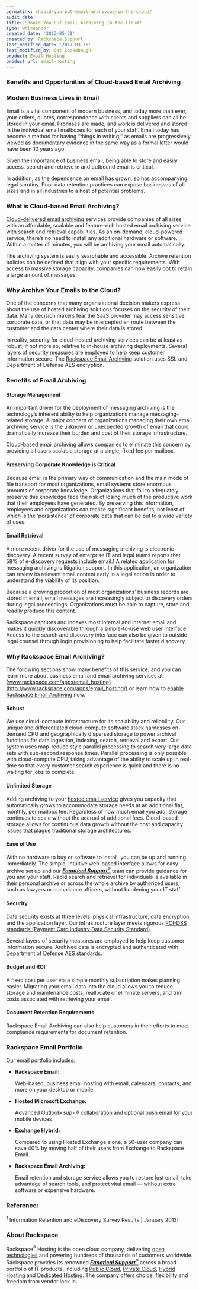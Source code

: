 ```yaml
---
permalink: should-you-put-email-archiving-in-the-cloud/
audit_date:
title: Should You Put Email Archiving in the Cloud?
type: whitepaper
created_date: '2013-05-31'
created_by: Rackspace Support
last_modified_date: '2017-03-16'
last_modified_by: Cat Lookabaugh
product: Email Hosting
product_url: email-hosting
---
```


### Benefits and Opportunities of Cloud-based Email Archiving

### Modern Business Lives in Email

Email is a vital component of modern business, and today more than ever,
your orders, quotes, correspondence with clients and suppliers can all
be stored in your email. Promises are made, and work is delivered and
stored in the individual email mailboxes for each of your staff. Email
today has become a method for having “things in writing,” as emails are
progressively viewed as documentary evidence in the same way as a formal
letter would have been 10 years ago.

Given the importance of business email, being able to store and easily
access, search and retrieve in and outbound email is critical.

In addition, as the dependence on email has grown, so has accompanying
legal scrutiny. Poor data retention practices can expose businesses of
all sizes and in all industries to a host of potential problems.

### What is Cloud-based Email Archiving?

[Cloud-delivered email
archiving](http://www.rackspace.com/email-hosting/archiving-backup/)
services provide companies of all sizes with an affordable, scalable and
feature-rich hosted email archiving service with search and retrieval
capabilities. As an on-demand, cloud-powered service, there’s no need to
install any additional hardware or software. Within a matter of minutes,
you will be archiving your email automatically.

The archiving system is easily searchable and accessible. Archive
retention policies can be defined that align with your specific
requirements. With access to massive storage capacity, companies can now
easily opt to retain a large amount of messages.

### Why Archive Your Emails to the Cloud?

One of the concerns that many organizational decision makers express
about the use of hosted archiving solutions focuses on the security of
their data. Many decision makers fear the SaaS provider may access
sensitive corporate data, or that data may be intercepted en route
between the customer and the data center where their data is stored.

In reality, security for cloud-hosted archiving services can be at least
as robust, if not more so, relative to in-house archiving deployments.
Several layers of security measures are employed to help keep customer
information secure. The [Rackspace Email
Archiving](http://www.rackspace.com/email-hosting/archiving-backup/)
solution uses SSL and Department of Defense AES encryption.

### Benefits of Email Archiving

#### Storage Management

An important driver for the deployment of messaging archiving is the
technology’s inherent ability to help organizations manage
messaging-related storage. A major concern of organizations managing
their own email archiving service is the unknown or unexpected growth of
email that could dramatically increase their burden and cost of their
storage infrastructure.

Cloud-based email archiving allows companies to eliminate this concern
by providing all users scalable storage at a single, fixed fee per
mailbox.

#### Preserving Corporate Knowledge is Critical

Because email is the primary way of communication and the main mode of
file transport for most organizations, email systems store enormous
amounts of corporate knowledge. Organizations that fail to adequately
preserve this knowledge face the risk of losing much of the productive
work that their employees have generated. By preserving this
information, employees and organizations can realize significant
benefits, not least of which is the ‘persistence’ of corporate data that
can be put to a wide variety of uses.

#### Email Retrieval

A more recent driver for the use of messaging archiving is electronic
discovery. A recent survey of enterprise IT and legal teams reports that
58% of e-discovery requests include email.1 A related application for
messaging archiving is litigation support. In this application, an
organization can review its relevant email content early in a legal
action in order to understand the viability of its position.

Because a growing proportion of most organizations’ business records are
stored in email, email messages are increasingly subject to discovery
orders during legal proceedings. Organizations must be able to capture,
store and readily produce this content.

Rackspace captures and indexes most internal and internet email and
makes it quickly discoverable through a simple-to-use web user
interface. Access to the search and discovery interface can also be
given to outside legal counsel through login provisioning to help
facilitate faster discovery.

### Why Rackspace Email Archiving?

The following sections show many benefits of this service, and you
can learn more about business email and email archiving services at
[www.rackspace.com/apps/email_hosting](http://www.rackspace.com/apps/email_hosting/)
or learn how to [enable Rackspace Email Archiving](/how-to/enable-email-archiving)
now.

#### Robust

We use cloud-compute infrastructure for its scalability and reliability.
Our unique and differentiated cloud-compute software stack harnesses
on-demand CPU and geographically dispersed storage to power archival
functions for data ingestion, indexing, search, retrieval and export.
Our system uses map-reduce style parallel processing to search very
large data sets with sub-second response times. Parallel processing is
only possible with cloud-compute CPU, taking advantage of the ability to
scale up in real-time so that every customer search experience is quick
and there is no waiting for jobs to complete.

#### Unlimited Storage

Adding archiving to your [hosted email
service](http://www.rackspace.com/email-hosting/) gives you capacity
that automatically grows to accommodate storage needs at an additional
flat, monthly, per mailbox fee. Regardless of how much email you add,
storage continues to scale without the accrual of additional fees.
Cloud-based storage allows for continuous data growth without the cost
and capacity issues that plague traditional storage architectures.

#### Ease of Use

With no hardware to buy or software to install, you can be up and
running immediately. The simple, intuitive web-based interface allows
for easy archive set up and our [***Fanatical
Support<sup>&reg;</sup>***](http://www.rackspace.com/whyrackspace/support/) team
can provide guidance for you and your staff. Rapid search and retrieval for
individuals is available in their personal archive or across the whole
archive by authorized users, such as lawyers or compliance officers,
without burdening your IT staff.

#### Security

Data security exists at three levels: physical infrastructure, data
encryption, and the application layer. Our infrastructure layer meets
rigorous [PCI-DSS standards (Payment Card Industry Data Security
Standard)](http://www.rackspace.com/security/).

Several layers of security measures are employed to help keep customer
information secure. Archived data is encrypted and authenticated with
Department of Defense AES standards.

#### Budget and ROI

A fixed cost per user via a simple monthly subscription makes planning
easier. Migrating your email data into the cloud allows you to reduce
storage and maintenance costs, reallocate or eliminate servers, and trim
costs associated with retrieving your email.

#### Document Retention Requirements

Rackspace Email Archiving can also help customers in their efforts to
meet compliance requirements for document retention.

### Rackspace Email Portfolio

Our email portfolio includes:

-   **Rackspace Email:**

    Web-based, business email hosting with email, calendars, contacts, and more
    on your desktop or mobile

-   **Hosted Microsoft Exchange:**

    Advanced Outlook<sup<&reg;</sup> collaboration and optional push email for
    your mobile devices

-   **Exchange Hybrid:**

    Compared to using Hosted Exchange alone, a 50-user company can save
    40% by moving half of their users from Exchange to Rackspace Email.

-   **Rackspace Email Archiving:**

    Email retention and storage service allows you to restore lost
    email, take advantage of search tools, and protect vital email —
    without extra software or expensive hardware.

### Reference:

<sup>1</sup> [Information Retention and eDiscovery Survey Results | January
2013f](https://www4.symantec.com/Vrt/wl?tu_id=WUxz1359322571331770502)

### About Rackspace

Rackspace<sup>&reg;</sup> Hosting is the open cloud company, delivering
[open technologies](http://www.rackspace.com/open-cloud/) and powering
hundreds of thousands of customers worldwide. Rackspace provides its
renowned [***Fanatical
Support<sup>&reg;</sup>***](http://www.rackspace.com/whyrackspace/support/)
across a broad portfolio of IT products, including [Public
Cloud](http://www.rackspace.com/cloud/), [Private
Cloud](http://www.rackspace.com/cloud/private/), [Hybrid
Hosting](http://www.rackspace.com/cloud/hybrid/) and [Dedicated
Hosting](http://www.rackspace.com/managed_hosting/dedicated_servers/).
The company offers choice, flexibility and freedom from vendor lock in.
